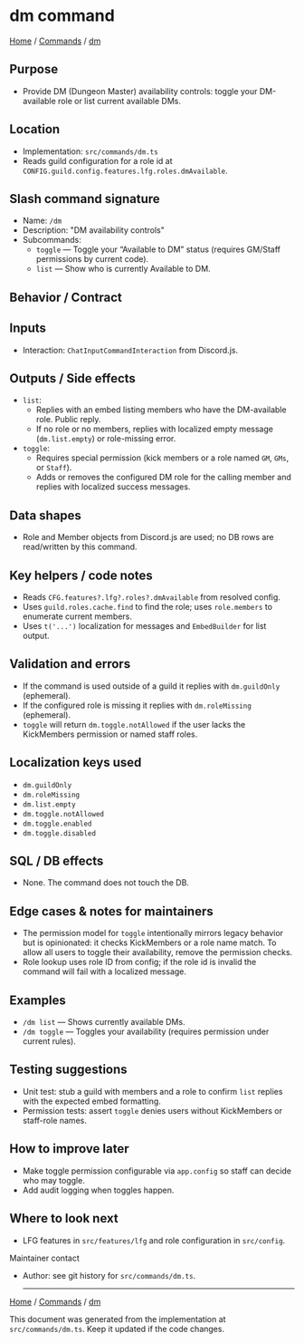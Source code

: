 # dm command

[Home](README.md) / [Commands](README.md) / [dm](dm.md)

## Purpose

- Provide DM (Dungeon Master) availability controls: toggle your DM-available role or list current available DMs.

## Location

- Implementation: `src/commands/dm.ts`
- Reads guild configuration for a role id at `CONFIG.guild.config.features.lfg.roles.dmAvailable`.

## Slash command signature

- Name: `/dm`
- Description: "DM availability controls"
- Subcommands:
  - `toggle` — Toggle your “Available to DM” status (requires GM/Staff permissions by current code).
  - `list` — Show who is currently Available to DM.

## Behavior / Contract

## Inputs

- Interaction: `ChatInputCommandInteraction` from Discord.js.

## Outputs / Side effects

- `list`:
  - Replies with an embed listing members who have the DM-available role. Public reply.
  - If no role or no members, replies with localized empty message (`dm.list.empty`) or role-missing error.
- `toggle`:
  - Requires special permission (kick members or a role named `GM`, `GMs`, or `Staff`).
  - Adds or removes the configured DM role for the calling member and replies with localized success messages.

## Data shapes

- Role and Member objects from Discord.js are used; no DB rows are read/written by this command.

## Key helpers / code notes

- Reads `CFG.features?.lfg?.roles?.dmAvailable` from resolved config.
- Uses `guild.roles.cache.find` to find the role; uses `role.members` to enumerate current members.
- Uses `t('...')` localization for messages and `EmbedBuilder` for list output.

## Validation and errors

- If the command is used outside of a guild it replies with `dm.guildOnly` (ephemeral).
- If the configured role is missing it replies with `dm.roleMissing` (ephemeral).
- `toggle` will return `dm.toggle.notAllowed` if the user lacks the KickMembers permission or named staff roles.

## Localization keys used

- `dm.guildOnly`
- `dm.roleMissing`
- `dm.list.empty`
- `dm.toggle.notAllowed`
- `dm.toggle.enabled`
- `dm.toggle.disabled`

## SQL / DB effects

- None. The command does not touch the DB.

## Edge cases & notes for maintainers

- The permission model for `toggle` intentionally mirrors legacy behavior but is opinionated: it checks KickMembers or a role name match. To allow all users to toggle their availability, remove the permission checks.
- Role lookup uses role ID from config; if the role id is invalid the command will fail with a localized message.

## Examples

- `/dm list` — Shows currently available DMs.
- `/dm toggle` — Toggles your availability (requires permission under current rules).

## Testing suggestions

- Unit test: stub a guild with members and a role to confirm `list` replies with the expected embed formatting.
- Permission tests: assert `toggle` denies users without KickMembers or staff-role names.

## How to improve later

- Make toggle permission configurable via `app.config` so staff can decide who may toggle.
- Add audit logging when toggles happen.

## Where to look next

- LFG features in `src/features/lfg` and role configuration in `src/config`.

Maintainer contact

- Author: see git history for `src/commands/dm.ts`.

  ***

[Home](README.md) / [Commands](README.md) / [dm](dm.md)

This document was generated from the implementation at `src/commands/dm.ts`. Keep it updated if the code changes.

